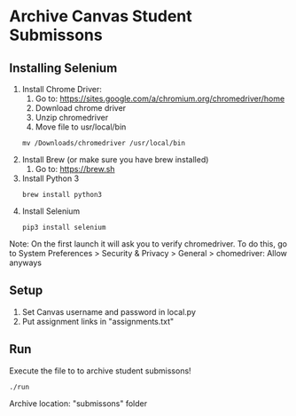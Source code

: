 # Archive Canvas Student Submissons

## Installing Selenium
1. Install Chrome Driver:
	1. Go to: https://sites.google.com/a/chromium.org/chromedriver/home
	2. Download chrome driver
	3. Unzip chromedriver
	4. Move file to usr/local/bin 
    ```
    mv /Downloads/chromedriver /usr/local/bin
    ```
2. Install Brew (or make sure you have brew installed)
	1. Go to: https://brew.sh
3. Install Python 3 
	```
	brew install python3
	```
4. Install Selenium
	```
	pip3 install selenium
	```

Note: On the first launch it will ask you to verify chromedriver. To do this, go to System Preferences > Security & Privacy > General > chomedriver: Allow anyways

## Setup
1. Set Canvas username and password in local.py 
2. Put assignment links in "assignments.txt"

## Run
Execute the file to to archive student submissons!

	./run 
Archive location: "submissons" folder
